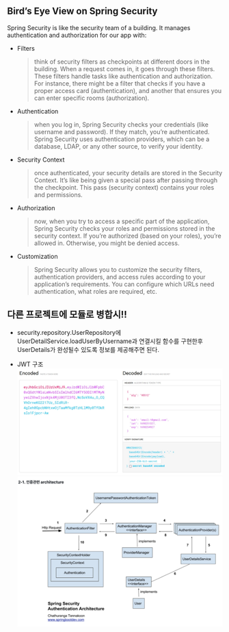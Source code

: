 ## Bird’s Eye View on Spring Security

Spring Security is like the security team of a building.
It manages authentication and authorization for our app with:

- Filters
  > think of security filters as checkpoints at different doors in the building.
  When a request comes in, it goes through these filters.
  These filters handle tasks like authentication and authorization.
  For instance, there might be a filter that checks
  if you have a proper access card (authentication),
  and another that ensures you can enter specific rooms (authorization).

- Authentication
  > when you log in, Spring Security checks your credentials (like username and password).
  If they match, you’re authenticated.
  Spring Security uses authentication providers, which can be a database,
  LDAP, or any other source, to verify your identity.

- Security Context
  > once authenticated, your security details are stored in the Security Context.
  It’s like being given a special pass after passing through the checkpoint.
  This pass (security context) contains your roles and permissions.

- Authorization
  > now, when you try to access a specific part of the application,
  Spring Security checks your roles and permissions stored in the security context.
  If you’re authorized (based on your roles), you’re allowed in.
  Otherwise, you might be denied access.

- Customization
  > Spring Security allows you to customize the security filters, authentication providers,
  and access rules according to your application’s requirements.
  You can configure which URLs need authentication,
  what roles are required, etc.
  

## 다른 프로젝트에 모듈로 병합시!!
 - security.repository.UserRepository에 UserDetailService.loadUserByUsername과 연결시킬
   함수를 구현한후 UserDetails가 완성될수 있도록 정보를 제공해주면 된다.


- JWT 구조
![img.png](img.png)
![img_1.png](img_1.png)